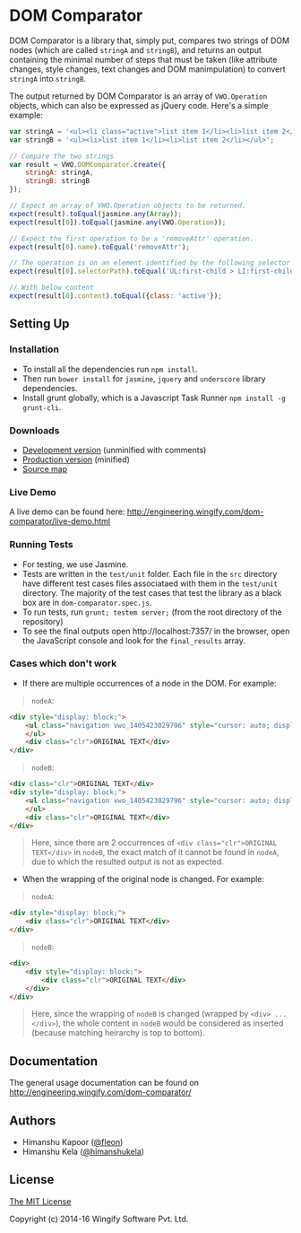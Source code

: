 # DOM Comparator

DOM Comparator is a library that, simply put, compares two strings of DOM nodes (which are called `stringA` and `stringB`), and returns an output containing the minimal number of steps that must be taken (like attribute changes, style changes, text changes and DOM manimpulation) to convert `stringA` into `stringB`.

The output returned by DOM Comparator is an array of `VWO.Operation` objects, which can also be expressed as jQuery code. Here's a simple example:

```js
var stringA = '<ul><li class="active">list item 1</li><li>list item 2</li></ul>';
var stringB = '<ul><li>list item 1</li><li>list item 2</li></ul>';

// Compare the two strings
var result = VWO.DOMComparator.create({
	stringA: stringA,
	stringB: stringB
});

// Expect an array of VWO.Operation objects to be returned.
expect(result).toEqual(jasmine.any(Array));
expect(result[0]).toEqual(jasmine.any(VWO.Operation));

// Expect the first operation to be a 'removeAttr' operation.
expect(result[0].name).toEqual('removeAttr');

// The operation is on an element identified by the following selector path
expect(result[0].selectorPath).toEqual('UL:first-child > LI:first-child');

// With below content
expect(result[0].content).toEqual({class: 'active'});
```

## Setting Up

### Installation

* To install all the dependencies run `npm install`.
* Then run `bower install` for `jasmine`, `jquery` and `underscore` library dependencies.
* Install grunt globally, which is a Javascript Task Runner `npm install -g grunt-cli`.

### Downloads

* [Development version](https://github.com/wingify/dom-comparator/blob/master/dist/dom-comparator.js) (unminified with comments)
* [Production version](https://github.com/wingify/dom-comparator/blob/master/dist/dom-comparator.min.js) (minified)
* [Source map](https://github.com/wingify/dom-comparator/blob/master/dist/dom-comparator.min.js.map)

### Live Demo

A live demo can be found here: http://engineering.wingify.com/dom-comparator/live-demo.html

### Running Tests

* For testing, we use Jasmine.
* Tests are written in the `test/unit` folder. Each file in the `src` directory have different test cases files associataed with them in the `test/unit` directory. The majority of the test cases that test the library as a black box are in `dom-comparator.spec.js`.
* To run tests, run `grunt; testem server;` (from the root directory of the repository)
* To see the final outputs open http://localhost:7357/ in the browser, open the JavaScript console and look for the `final_results` array.

### Cases which don't work
* If there are multiple occurrences of a node in the DOM. For example:

> `nodeA`:
```html
<div style="display: block;">
	<ul class="navigation vwo_1405423029796" style="cursor: auto; display: block;">
	</ul>
	<div class="clr">ORIGINAL TEXT</div>
</div>
```

> `nodeB`:
```html
<div class="clr">ORIGINAL TEXT</div>
<div style="display: block;">
	<ul class="navigation vwo_1405423029796" style="cursor: auto; display: INLINE;">
	</ul>
	<div class="clr">ORIGINAL TEXT</div>
</div>
```

> Here, since there are 2 occurrences of `<div class="clr">ORIGINAL TEXT</div>` in `nodeB`, the exact match of it cannot be found in `nodeA`, due to which the resulted output is not as expected.

* When the wrapping of the original node is changed. For example:

> `nodeA`:
```html
<div style="display: block;">
	<div class="clr">ORIGINAL TEXT</div>
</div>
```

> `nodeB`:
```html
<div>
	<div style="display: block;">
		<div class="clr">ORIGINAL TEXT</div>
	</div>
</div>
```

> Here, since the wrapping of `nodeB` is changed (wrapped by `<div> ... </div>`), the whole content in `nodeB` would be considered as inserted (because matching heirarchy is top to bottom).

## Documentation

The general usage documentation can be found on http://engineering.wingify.com/dom-comparator/

## Authors

* Himanshu Kapoor ([@fleon](http://github.com/fleon))
* Himanshu Kela ([@himanshukela](http://github.com/himanshukela))

## License

[The MIT License](http://opensource.org/licenses/MIT)

Copyright (c) 2014-16 Wingify Software Pvt. Ltd.
